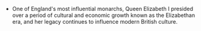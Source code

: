 - One of England's most influential monarchs, Queen Elizabeth I presided over a period of cultural and economic growth known as the Elizabethan era, and her legacy continues to influence modern British culture.